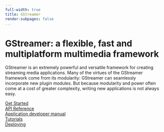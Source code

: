 ```yaml
---
full-width: true
title: GStreamer
render-subpages: false
...
```



<div class="container">
<div class="page-header">
    <h1>GStreamer: a flexible, fast and multiplatform multimedia framework</h1>
    <p>
GStreamer is an extremely powerful and versatile framework for creating
streaming media applications. Many of the virtues of the GStreamer
framework come from its modularity: GStreamer can seamlessly incorporate
new plugin modules. But because modularity and power often come at a
cost of greater complexity, writing new applications is not always easy.
    </p>
    <a class="btn btn-default btn-xl page-scroll" href="doc_index.html" data-hotdoc-relative-link=true>Get Started</a>
</div>
</div>

<div class="row toned-row">
    <div class="col-lg-2 col-lg-offset-2 col-xs-6 col-md-3">
      <a class="icon" id="apiref" href="libs.html" data-hotdoc-relative-link=true>API Reference</a>
    </div>
    <div class="col-lg-2 col-xs-6 col-md-3">
      <a class="icon" id="hig" href="application-development/index.html" data-hotdoc-relative-link=true>
        Application developer manual
      </a>
    </div>
    <div class="col-lg-2 col-xs-6 col-md-3">
      <a class="icon" id="tutorials" href="tutorials/index.html" data-hotdoc-relative-link=true>
        Tutorials
      </a>
    </div>
    <div class="col-lg-2 col-xs-6 col-md-3">
      <a class="icon" id="deploy" href="deploying/index.html" data-hotdoc-relative-link=true>
        Deploying
      </a>
    </div>
</div>
